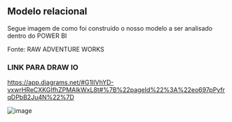 ## Modelo relacional

Segue imagem de como foi construído o nosso modelo a ser analisado dentro do POWER BI

Fonte: RAW ADVENTURE WORKS

### LINK PARA DRAW IO
https://app.diagrams.net/#G1lIVhYD-vxwrHReCXKGIfhZPMAlkWxL8t#%7B%22pageId%22%3A%22eo697pPyfrqDPbB2Ju4N%22%7D

![image](https://github.com/user-attachments/assets/978d0d4e-ba0c-4969-8dfd-6c45ff0fbbf0)

